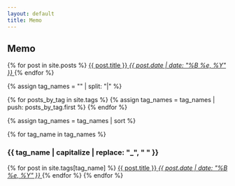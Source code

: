 ```yaml
---
layout: default
title: Memo
---
```


## Memo
{% for post in site.posts %}
<a class="blog-box" href="{{ post.url }}">
<span class="blog-title">{{ post.title }}</span>
<em class="blog-date">{{ post.date | date: "%B %e, %Y" }}</em>
</a>
{% endfor %}

{% assign tag_names = "" | split: "|"  %}

{% for posts_by_tag in site.tags %}
  {% assign tag_names = tag_names | push: posts_by_tag.first %}
{% endfor %}

{% assign tag_names = tag_names | sort %}

{% for tag_name in tag_names %}
<h3>{{ tag_name | capitalize | replace: "_", " " }}</h3>
{% for post in site.tags[tag_name] %}
<a class="blog-box" href="{{ post.url }}">
<span class="blog-title">{{ post.title }}</span>
<em class="blog-date">{{ post.date | date: "%B %e, %Y" }}</em>
</a>
{% endfor %}
{% endfor %}

<!--
{% for collection in site.collections %}
<h3>{{ collection.label | capitalize | replace: "_", " " }}</h3>
{{ collection.discription }}
{% for doc in collection.docs %}
<a class="blog-box" href="{{ doc.url }}">
<span class="blog-title">{{ doc.title }}</span>
<em class="blog-date">{{ doc.date | date: "%B %e, %Y" }}</em>
</a>
{% endfor %}
{% endfor %}
-->